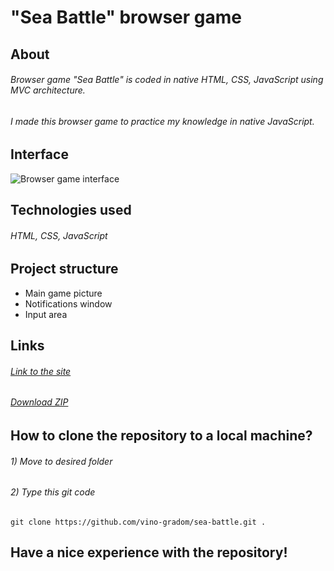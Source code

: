 # "Sea Battle" browser game

## About
###### Browser game "Sea Battle" is coded in native HTML, CSS, JavaScript using MVC architecture.
###### I made this browser game to practice my knowledge in native JavaScript.

## Interface
![Browser game interface](https://github.com/vino-gradom/sea-battle/blob/master/img/gameplayScreenshot.png)

## Technologies used
###### HTML, CSS, JavaScript

## Project structure
* Main game picture
* Notifications window
* Input area

## Links
###### [Link to the site](https://vino-gradom.github.io/sea-battle/)
###### [Download ZIP](https://github.com/vino-gradom/sea-battle/archive/refs/heads/master.zip)

## How to clone the repository to a local machine?
###### 1) Move to desired folder
###### 2) Type this git code
```git
git clone https://github.com/vino-gradom/sea-battle.git .
```

## Have a nice experience with the repository!

